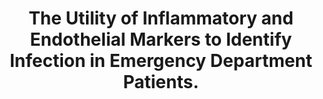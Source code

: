 ---
layout: page
header: no
#
# Content
#
subheadline: "Recent Publication"
title: "The Utility of Inflammatory and Endothelial Markers to Identify Infection in Emergency Department Patients. 
"
teaser: "The Utility of Inflammatory and Endothelial Markers to Identify Infection in Emergency Department Patients. 
"
categories: [Publications]
tags: [Emergency Medicine, Infectious Disease]
---